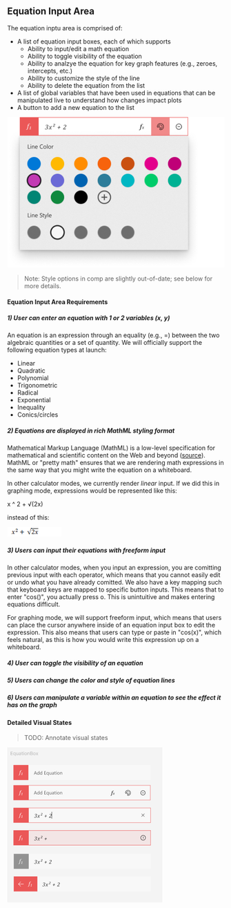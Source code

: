 ## Equation Input Area

The equation inptu area is comprised of:

- A list of equation input boxes, each of which supports
  - Ability to input/edit a math equation
  - Ability to toggle visibility of the equation
  - Ability to analzye the equation for key graph features (e.g., zeroes, intercepts, etc.)
  - Ability to customize the style of the line
  - Ability to delete the equation from the list
- A list of global variables that have been used in equations that can be manipulated live to understand how changes impact plots
- A button to add a new equation to the list

![Equation Input Area](./images/equationInputSample.png)

> Note: Style options in comp are slightly out-of-date; see below for more details.

#### Equation Input Area Requirements

##### 1) User can enter an equation with 1 or 2 variables (x, y)

An equation is an expression through an equality (e.g., =) between the two algebraic quantities or a set of quantity. We will officially support the following equation types at launch:

* Linear
* Quadratic 
* Polynomial
* Trigonometric
* Radical
* Exponential
* Inequality
* Conics/circles

##### 2) Equations are displayed in rich MathML styling format

Mathematical Markup Language (MathML) is a low-level specification for mathematical and scientific content on the Web and beyond ([source](https://www.w3.org/Math/)). MathML or "pretty math" ensures that we are rendering math expressions in the same way that you might write the equation on a whiteboard.

In other calculator modes, we currently render _linear_ input. If we did this in graphing mode, expressions would be represented like this:

x ^ 2 + √(2x)

instead of this:

![MathML Sample](./images/mathMLSample.png)

##### 3) Users can input their equations with freeform input

In other calculator modes, when you input an expression, you are comitting previous input with each operator, which means that you cannot easily edit or undo what you have already comitted. We also have a key mapping such that keyboard keys are mapped to specific button inputs. This means that to enter "cos()", you actually press <kbd>o</kbd>. This is unintuitive and makes entering equations difficult.

For graphing mode, we will support freeform input, which means that users can place the cursor anywhere inside of an equation input box to edit the expression. This also means that users can type or paste in "cos(x)", which feels natural, as this is how you would write this expression up on a whiteboard.

##### 4) User can toggle the visibility of an equation

##### 5) Users can change the color and style of equation lines

##### 6) Users can manipulate a variable within an equation to see the effect it has on the graph

#### Detailed Visual States

> TODO: Annotate visual states

![Equation Input States](./images/equationInputStates.png)
